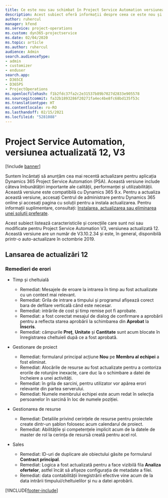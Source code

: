 ```yaml
---
title: Ce este nou sau schimbat în Project Service Automation versiunea actualizată 12, V3
description: Acest subiect oferă informații despre ceea ce este nou și schimbat în Project Service Automation versiunea 12, V3.
author: ruhercul
manager: kfend
ms.service: project-operations
ms.custom: dyn365-projectservice
ms.date: 02/04/2020
ms.topic: article
ms.author: ruhercul
audience: Admin
search.audienceType:
- admin
- customizer
- enduser
search.app:
- D365CE
- D365PS
- ProjectOperations
ms.openlocfilehash: f1b2fdc37fa2c2e31537b89b7027d2833e905578
ms.sourcegitcommit: fa32b1893286f20271fa4ec4be8fc68bd135f53c
ms.translationtype: HT
ms.contentlocale: ro-RO
ms.lasthandoff: 02/15/2021
ms.locfileid: "5281088"
---
```

# <a name="project-service-automation-update-release-12-v3"></a>Project Service Automation, versiunea actualizată 12, V3

[!include [banner](../includes/psa-now-project-operations.md)]

Suntem încântați să anunțăm cea mai recentă actualizare pentru aplicația Dynamics 365 Project Service Automation (PSA). Această versiune include câteva îmbunătățiri importante ale calității, performanței și utilizabilității. Această versiune este compatibilă cu Dynamics 365 9.x. Pentru a actualiza această versiune, accesați Centrul de administrare pentru Dynamics 365 online și accesați pagina cu soluții pentru a instala actualizarea. Pentru informații suplimentare, consultați: [Instalarea, actualizarea sau eliminarea unei soluții preferate](https://docs.microsoft.com/power-platform/admin/install-remove-preferred-solution).

Acest subiect listează caracteristicile și corecțiile care sunt noi sau modificate pentru Project Service Automation V3, versiunea actualizată 12. Această versiune are un număr de V3.10.2.34 și este, în general, disponibilă printr-o auto-actualizare în octombrie 2019.

## <a name="update-release-12"></a>Lansarea de actualizări 12

### <a name="bug-fixes"></a>Remedieri de erori

- Timp și cheltuială

    - Remediat: Mesajele de eroare la intrarea în timp au fost actualizate cu un context mai relevant.
    - Remediat: Grila de intrare a timpului și programul afișează corect bara de defilare verticală când este necesar.
    - Remediat: intrările de cost și timp remise pot fi aprobate.
    - Remediat: a fost corectat mesajul de dialog de confirmare a aprobării pentru a reflecta starea aprobării la schimbarea din **Aprobat** la **Înscris**.
    - Remediat: câmpurile **Preț**, **Unitate** și **Cantitate** sunt acum blocate în înregistrarea cheltuieli după ce a fost aprobată.

- Gestionare de proiect

    - Remediat: formularul principal acțiune **Nou** pe **Membru al echipei** a fost eliminat.
    - Remediat: Alocările de resurse au fost actualizate pentru a contoriza erorile de rotunjire inexacte, care duc la o schimbare a datei de încheiere a unei activități.
    - Remediat: în grila de sarcini, pentru utilizator vor apărea erori relevante din partea serverului.
    - Remediat: Numele membrului echipei este acum redat în selecția persoanelor în sarcină în loc de numele poziției.

- Gestionarea de resurse

    - Remediat: Detaliile privind cerințele de resurse pentru proiectele create dintr-un șablon folosesc acum calendarul de proiect.
    - Remediat: Abilitățile și competențele implicit acum de la datele de master de rol la cerința de resursă creată pentru acel rol.

- Sales

    - Remediat: ID-uri de duplicare ale obiectului găsite pe formularul **Contract principal**.
    - Remediat: Logica a fost actualizată pentru a face vizibilă fila **Analiza ofertelor**, astfel încât să afișeze configurația de metadate a filei.
    - Remediat: data contabilității înregistrării efective vine acum de la data intrării timpului/cheltuielilor și nu a datei aprobării.


[!INCLUDE[footer-include](../includes/footer-banner.md)]